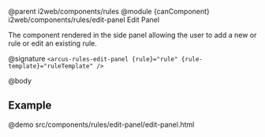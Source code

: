@parent i2web/components/rules
@module {canComponent} i2web/components/rules/edit-panel Edit Panel

The component rendered in the side panel allowing the user to add a new or rule
or edit an existing rule.

@signature `<arcus-rules-edit-panel {rule}="rule" {rule-template}="ruleTemplate" />`

@body

## Example
@demo src/components/rules/edit-panel/edit-panel.html

